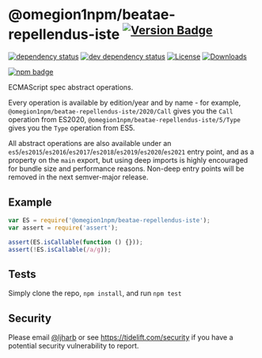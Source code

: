 # @omegion1npm/beatae-repellendus-iste <sup>[![Version Badge][npm-version-svg]][package-url]</sup>

[![dependency status][deps-svg]][deps-url]
[![dev dependency status][dev-deps-svg]][dev-deps-url]
[![License][license-image]][license-url]
[![Downloads][downloads-image]][downloads-url]

[![npm badge][npm-badge-png]][package-url]

ECMAScript spec abstract operations.

Every operation is available by edition/year and by name - for example, `@omegion1npm/beatae-repellendus-iste/2020/Call` gives you the `Call` operation from ES2020, `@omegion1npm/beatae-repellendus-iste/5/Type` gives you the `Type` operation from ES5.

All abstract operations are also available under an `es5`/`es2015`/`es2016`/`es2017`/`es2018`/`es2019`/`es2020`/`es2021` entry point, and as a property on the `main` export, but using deep imports is highly encouraged for bundle size and performance reasons. Non-deep entry points will be removed in the next semver-major release.

## Example

```js
var ES = require('@omegion1npm/beatae-repellendus-iste');
var assert = require('assert');

assert(ES.isCallable(function () {}));
assert(!ES.isCallable(/a/g));
```

## Tests
Simply clone the repo, `npm install`, and run `npm test`

## Security

Please email [@ljharb](https://github.com/ljharb) or see https://tidelift.com/security if you have a potential security vulnerability to report.

[package-url]: https://npmjs.org/package/@omegion1npm/beatae-repellendus-iste
[npm-version-svg]: https://versionbadg.es/ljharb/@omegion1npm/beatae-repellendus-iste.svg
[deps-svg]: https://david-dm.org/ljharb/@omegion1npm/beatae-repellendus-iste.svg
[deps-url]: https://david-dm.org/ljharb/@omegion1npm/beatae-repellendus-iste
[dev-deps-svg]: https://david-dm.org/ljharb/@omegion1npm/beatae-repellendus-iste/dev-status.svg
[dev-deps-url]: https://david-dm.org/ljharb/@omegion1npm/beatae-repellendus-iste#info=devDependencies
[npm-badge-png]: https://nodei.co/npm/@omegion1npm/beatae-repellendus-iste.png?downloads=true&stars=true
[license-image]: https://img.shields.io/npm/l/@omegion1npm/beatae-repellendus-iste.svg
[license-url]: LICENSE
[downloads-image]: https://img.shields.io/npm/dm/@omegion1npm/beatae-repellendus-iste.svg
[downloads-url]: https://npm-stat.com/charts.html?package=@omegion1npm/beatae-repellendus-iste
